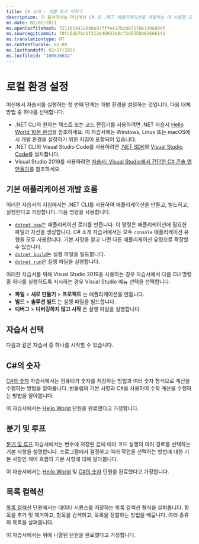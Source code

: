 ```yaml
---
title: C# 소개 - 개발 도구 익히기
description: 이 문서에서는 머신에서 C# 및 .NET 애플리케이션을 개발하는 데 사용할 도구의 기본 사항을 소개합니다.
ms.date: 02/02/2021
ms.openlocfilehash: 72116154126b0a97fffe417b2807576b1d9689df
ms.sourcegitcommit: f0fc5db7bcbf212e46933e9cf2d555bb82666141
ms.translationtype: HT
ms.contentlocale: ko-KR
ms.lasthandoff: 02/17/2021
ms.locfileid: "100626632"
---
```

# <a name="set-up-your-local-environment"></a>로컬 환경 설정

머신에서 자습서를 실행하는 첫 번째 단계는 개발 환경을 설정하는 것입니다. 다음 대체 방법 중 하나를 선택합니다.

* .NET CLI와 원하는 텍스트 또는 코드 편집기를 사용하려면 .NET 자습서 [Hello World 10분 완성](https://dotnet.microsoft.com/learn/dotnet/hello-world-tutorial/intro)을 참조하세요. 이 자습서에는 Windows, Linux 또는 macOS에서 개발 환경을 설정하기 위한 지침이 포함되어 있습니다.
* .NET CLI와 Visual Studio Code를 사용하려면 [.NET SDK](https://dotnet.microsoft.com/download)와 [Visual Studio Code](https://code.visualstudio.com/)를 설치합니다.
* Visual Studio 2019를 사용하려면 [자습서: Visual Studio에서 간단한 C# 콘솔 앱 만들기](/visualstudio/get-started/csharp/tutorial-console)를 참조하세요.

## <a name="basic-application-development-flow"></a>기본 애플리케이션 개발 흐름

이러한 자습서의 지침에서는 .NET CLI를 사용하여 애플리케이션을 만들고, 빌드하고, 실행한다고 가정합니다. 다음 명령을 사용합니다.

* [`dotnet new`](../../../core/tools/dotnet-new.md)는 애플리케이션 로더를 만듭니다. 이 명령은 애플리케이션에 필요한 파일과 자산을 생성합니다. C# 소개 자습서에서는 모두 `console` 애플리케이션 유형을 모두 사용합니다. 기본 사항을 알고 나면 다른 애플리케이션 유형으로 확장할 수 있습니다.
* [`dotnet build`](../../../core/tools/dotnet-build.md)는 실행 파일을 빌드합니다.
* [`dotnet run`](../../../core/tools/dotnet-run.md)은 실행 파일을 실행합니다.

이러한 자습서를 위해 Visual Studio 2019을 사용하는 경우 자습서에서 다음 CLI 명령 중 하나를 실행하도록 지시하는 경우 Visual Studio 메뉴 선택을 선택합니다.

* **파일** > **새로 만들기** > **프로젝트** 는 애플리케이션을 만듭니다.
* **빌드** >  **솔루션 빌드** 는 실행 파일을 빌드합니다.
* **디버그** > **디버깅하지 않고 시작** 은 실행 파일을 실행합니다.

## <a name="pick-your-tutorial"></a>자습서 선택

다음과 같은 자습서 중 하나를 시작할 수 있습니다.

## <a name="numbers-in-c"></a>C\#의 숫자

[C#의 숫자](numbers-in-csharp-local.md) 자습서에서는 컴퓨터가 숫자를 저장하는 방법과 여러 숫자 형식으로 계산을 수행하는 방법을 알아봅니다. 반올림의 기본 사항과 C#을 사용하여 수학 계산을 수행하는 방법을 알아봅니다.

이 자습서에서는 [Hello World](hello-world.yml) 단원을 완료했다고 가정합니다.

## <a name="branches-and-loops"></a>분기 및 루프

[분기 및 루프](branches-and-loops-local.md) 자습서에서는 변수에 저장된 값에 따라 코드 실행의 여러 경로를 선택하는 기본 사항을 설명합니다. 프로그램에서 결정하고 여러 작업을 선택하는 방법에 대한 기본 사항인 제어 흐름의 기본 사항에 대해 알아봅니다.

이 자습서에서는 [Hello World](hello-world.yml) 및 [C#의 숫자](numbers-in-csharp-local.md) 단원을 완료했다고 가정합니다.

## <a name="list-collection"></a>목록 컬렉션

[목록 컬렉션](arrays-and-collections.md) 단원에서는 데이터 시퀀스를 저장하는 목록 컬렉션 형식을 살펴봅니다. 항목을 추가 및 제거하고, 항목을 검색하고, 목록을 정렬하는 방법을 배웁니다. 여러 종류의 목록을 살펴봅니다.

이 자습서에서는 위에 나열된 단원을 완료했다고 가정합니다.
